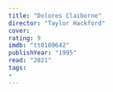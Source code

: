 ```yaml
---
title: "Dolores Claiborne"
director: "Taylor Hackford"
cover: 
rating: 9
imdb: "tt0109642"
publishYear: "1995"
read: "2021"
tags:
- 
---
```

